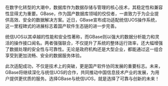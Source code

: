 在数字化转型的大潮中，数据库作为数据存储与管理的核心技术，其稳定性和兼容性显得尤为重要。GBase，作为国产数据库领域的佼佼者，一直致力于为企业提供高效、安全的数据解决方案。近日，GBase宣布成功适配统信UOS操作系统，这一里程碑式的进展标志着国产软件生态链的进一步完善。

统信UOS以其卓越的性能和安全性著称，而GBase则以强大的数据分析能力和灵活的操作接口闻名。两者强强联合，不仅提升了系统的整体运行效率，还大幅增强了数据处理的安全性与可靠性。无论是政府机构还是大型企业，都能通过这一组合享受到更加流畅、安全的数据服务体验。

此次适配成功，不仅是技术上的突破，更是国产软件协同发展的重要标志。未来，GBase将继续深化与统信UOS的合作，共同推动中国信息技术产业的发展，为用户提供更优质的服务。选择GBase与统信UOS，就是选择了可靠与创新的未来！